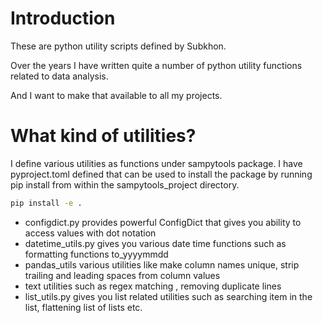 # Introduction
These are python utility scripts defined by Subkhon.

Over the years I have written quite a number of python utility functions related to data analysis.

And I want to make that available to all my projects.

# What kind of utilities?

I define various utilities as functions under sampytools package.
I have pyproject.toml defined that can be used to install the package by running pip install from within the sampytools_project directory.

```bash
pip install -e .
```

- configdict.py provides powerful ConfigDict that gives you ability to access values with dot notation
- datetime_utils.py gives you various date time functions such as formatting functions to_yyyymmdd
- pandas_utils various utilities like make column names unique, strip trailing and leading spaces from column values
- text utilities such as regex matching , removing duplicate lines
- list_utils.py gives you list related utilities such as searching item in the list, flattening list of lists etc.
